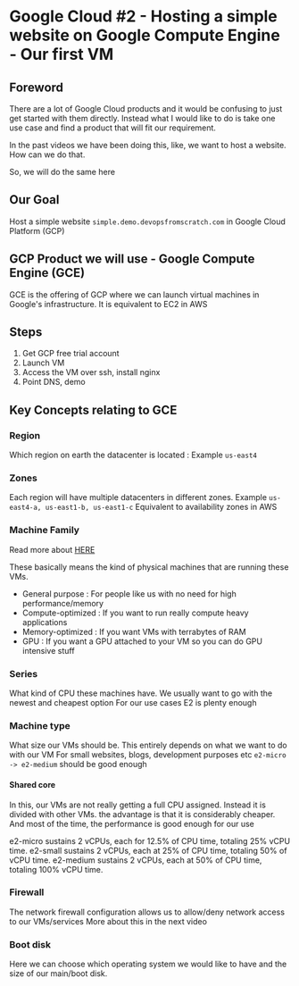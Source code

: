 # Google Cloud #2 - Hosting a simple website on Google Compute Engine - Our first VM

## Foreword

There are a lot of Google Cloud products and it would be confusing to just get started with them
directly. Instead what I would like to do is take one use case and find a product that will fit our requirement.

In the past videos we have been doing this, like, we want to host a website. How can we do that.

So, we will do the same here

## Our Goal

Host a simple website `simple.demo.devopsfromscratch.com` in Google Cloud Platform (GCP)

## GCP Product we will use - Google Compute Engine (GCE)

GCE is the offering of GCP where we can launch virtual machines in Google's infrastructure.
It is equivalent to EC2 in AWS

## Steps

1. Get GCP free trial account
2. Launch VM
3. Access the VM over ssh, install nginx
4. Point DNS, demo


## Key Concepts relating to GCE

### Region

Which region on earth the datacenter is located : Example `us-east4`

### Zones

Each region will have multiple datacenters in different zones. Example `us-east4-a, us-east1-b, us-east1-c`
Equivalent to availability zones in AWS

### Machine Family

Read more about [HERE](https://cloud.google.com/compute/docs/machine-types)

These basically means the kind of physical machines that are running these VMs. 
 - General purpose : For people like us with no need for high performance/memory
 - Compute-optimized : If you want to run really compute heavy applications
 - Memory-optimized : If you want VMs with terrabytes of RAM
 - GPU : If you want a GPU attached to your VM so you can do GPU intensive stuff

### Series

What kind of CPU these machines have. We usually want to go with the newest and cheapest option
For our use cases E2 is plenty enough

### Machine type

What size our VMs should be. This entirely depends on what we want to do with our VM
For small websites, blogs, development purposes etc `e2-micro -> e2-medium` should be good enough

#### Shared core

In this, our VMs are not really getting a full CPU assigned. Instead it is divided with other VMs.
the advantage is that it is considerably cheaper. And most of the time, the performance is good enough for our use

e2-micro sustains 2 vCPUs, each for 12.5% of CPU time, totaling 25% vCPU time.
e2-small sustains 2 vCPUs, each at 25% of CPU time, totaling 50% of vCPU time.
e2-medium sustains 2 vCPUs, each at 50% of CPU time, totaling 100% vCPU time.

### Firewall

The network firewall configuration allows us to allow/deny network access to our VMs/services
More about this in the next video

### Boot disk

Here we can choose which operating system we would like to have and the size of our main/boot disk.
